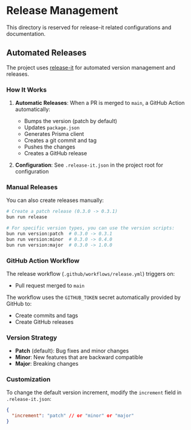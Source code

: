 # Release Management

This directory is reserved for release-it related configurations and documentation.

## Automated Releases

The project uses [release-it](https://github.com/release-it/release-it) for automated version management and releases.

### How It Works

1. **Automatic Releases**: When a PR is merged to `main`, a GitHub Action automatically:
   - Bumps the version (patch by default)
   - Updates `package.json`
   - Generates Prisma client
   - Creates a git commit and tag
   - Pushes the changes
   - Creates a GitHub release

2. **Configuration**: See `.release-it.json` in the project root for configuration

### Manual Releases

You can also create releases manually:

```bash
# Create a patch release (0.3.0 -> 0.3.1)
bun run release

# For specific version types, you can use the version scripts:
bun run version:patch  # 0.3.0 -> 0.3.1
bun run version:minor  # 0.3.0 -> 0.4.0
bun run version:major  # 0.3.0 -> 1.0.0
```

### GitHub Action Workflow

The release workflow (`.github/workflows/release.yml`) triggers on:

- Pull request merged to `main`

The workflow uses the `GITHUB_TOKEN` secret automatically provided by GitHub to:

- Create commits and tags
- Create GitHub releases

### Version Strategy

- **Patch** (default): Bug fixes and minor changes
- **Minor**: New features that are backward compatible
- **Major**: Breaking changes

### Customization

To change the default version increment, modify the `increment` field in `.release-it.json`:

```json
{
  "increment": "patch" // or "minor" or "major"
}
```
